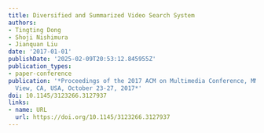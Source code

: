 ```yaml
---
title: Diversified and Summarized Video Search System
authors:
- Tingting Dong
- Shoji Nishimura
- Jianquan Liu
date: '2017-01-01'
publishDate: '2025-02-09T20:53:12.845955Z'
publication_types:
- paper-conference
publication: '*Proceedings of the 2017 ACM on Multimedia Conference, MM 2017, Mountain
  View, CA, USA, October 23-27, 2017*'
doi: 10.1145/3123266.3127937
links:
- name: URL
  url: https://doi.org/10.1145/3123266.3127937
---
```

